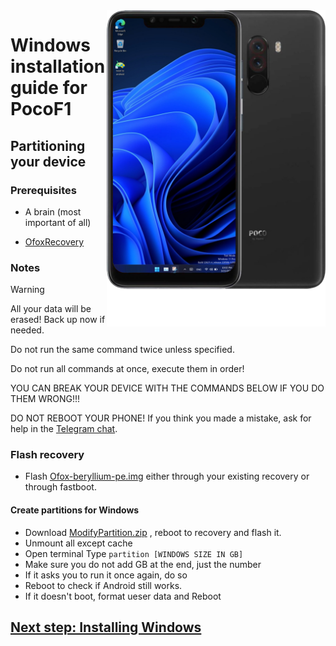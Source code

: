 <img align="right" src="beryllium.png" width="350" alt="Windows installation on beryllium">

# Windows installation guide for PocoF1

## Partitioning your device

### Prerequisites
- A brain (most important of all)

- [OfoxRecovery](https://github.com/Kumar-Jy/Windows-in-PocoF1-Without-PC/releases/download/Moded-Ofox-Recovery/Ofox-beryllium-pe.img)


### Notes
> [!WARNING]  
> All your data will be erased! Back up now if needed.
> 
> Do not run the same command twice unless specified.
>  
> Do not run all commands at once, execute them in order!
>
> YOU CAN BREAK YOUR DEVICE WITH THE COMMANDS BELOW IF YOU DO THEM WRONG!!!
>
> DO NOT REBOOT YOUR PHONE! If you think you made a mistake, ask for help in the [Telegram chat](https://t.me/WinOnF1).


### Flash recovery
- Flash [Ofox-beryllium-pe.img](https://github.com/Kumar-Jy/Windows-in-PocoF1-Without-PC/releases/download/Moded-Ofox-Recovery/Ofox-beryllium-pe.img) either through your existing recovery or through fastboot.

#### Create partitions for Windows
- Download [ModifyPartition.zip](https://drive.google.com/file/d/18QZeJH1h6AFCAFodVBpSo8dnj87Tu4Fv/view?usp=drive_link) , reboot to recovery and flash it.
- Unmount all except cache
- Open terminal Type `partition [WINDOWS SIZE IN GB]`
- Make sure you do not add GB at the end, just the number
- If it asks you to run it once again, do so
- Reboot to check if Android still works.
- If it doesn't boot, format ueser data and Reboot

## [Next step: Installing Windows](/guide/NEW2-install.md)





































